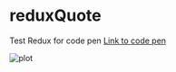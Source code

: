 # reduxQuote
Test Redux for code pen
 [Link to code pen](https://codepen.io/rkng/pen/NWvJOER)

 ![plot](https://github.dev/r0king/React-n-Redux/blob/b57d37ebda2ec4d3eb16c8a4d557d62455b22a8d/assets/drummer.png)
